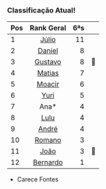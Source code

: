 ### Classificação Atual!

|Pos| Rank Geral      |6ªs    |  |
|:--|:--------: |---:| ---:|
| 1 | [Júlio](https://www.linkedin.com/in/juliolpiva/)                              | 11 ||
| 2 | [Daniel](https://www.linkedin.com/in/mrdanielfsch/)                           | 8 ||
| 3 | [Gustavo](https://www.linkedin.com/in/gustavo-deitos-bernardini-370264145/)   | 8 |:basketball:|
| 4 | [Matias](https://www.linkedin.com/in/deandreamatias/)                         | 7 ||
| 5 | [Moacir](https://www.linkedin.com/in/moacirosa/)                              | 6 ||
| 6 | [Yuri](https://www.linkedin.com/in/yuri-juppa-3285bb124/)                     | 5 ||
| 7 | Ana*                                                                          | 4 ||
| 8 | [Lulu](https://www.linkedin.com/in/luis-felipe-90666758)                      | 4 ||
| 9 | [André](https://github.com/Milack27)                                          | 4 || 
| 10| [Romano](https://www.linkedin.com/in/romanosw/)                               | 3 ||  
| 11| [João](https://www.linkedin.com/in/jo%C3%A3o-pedro-dos-reis-8923b0a9/)        | 3 |:basketball:|
| 12| [Bernardo](https://www.linkedin.com/in/bhpmurta/)                             | 1 |||
* Carece Fontes 

